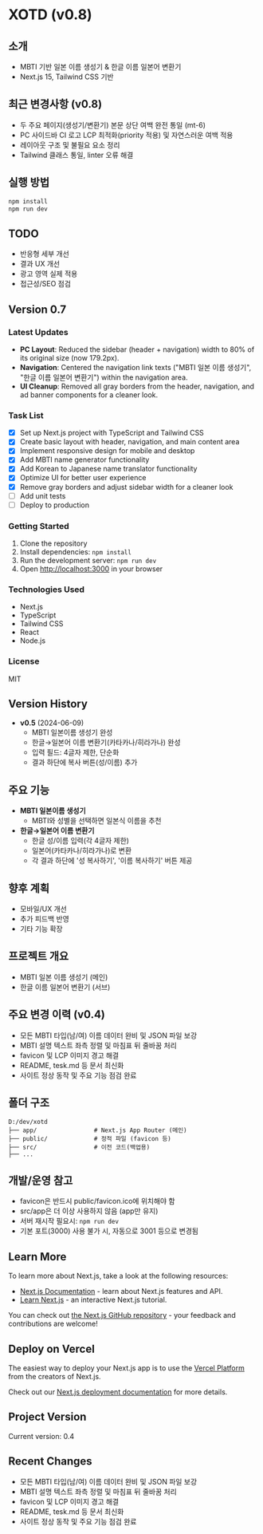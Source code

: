 # XOTD (v0.8)

## 소개
- MBTI 기반 일본 이름 생성기 & 한글 이름 일본어 변환기
- Next.js 15, Tailwind CSS 기반

## 최근 변경사항 (v0.8)
- 두 주요 페이지(생성기/변환기) 본문 상단 여백 완전 통일 (mt-6)
- PC 사이드바 CI 로고 LCP 최적화(priority 적용) 및 자연스러운 여백 적용
- 레이아웃 구조 및 불필요 요소 정리
- Tailwind 클래스 통일, linter 오류 해결

## 실행 방법
```bash
npm install
npm run dev
```

## TODO
- 반응형 세부 개선
- 결과 UX 개선
- 광고 영역 실제 적용
- 접근성/SEO 점검

## Version 0.7

### Latest Updates
- **PC Layout**: Reduced the sidebar (header + navigation) width to 80% of its original size (now 179.2px).
- **Navigation**: Centered the navigation link texts ("MBTI 일본 이름 생성기", "한글 이름 일본어 변환기") within the navigation area.
- **UI Cleanup**: Removed all gray borders from the header, navigation, and ad banner components for a cleaner look.

### Task List
- [x] Set up Next.js project with TypeScript and Tailwind CSS
- [x] Create basic layout with header, navigation, and main content area
- [x] Implement responsive design for mobile and desktop
- [x] Add MBTI name generator functionality
- [x] Add Korean to Japanese name translator functionality
- [x] Optimize UI for better user experience
- [x] Remove gray borders and adjust sidebar width for a cleaner look
- [ ] Add unit tests
- [ ] Deploy to production

### Getting Started
1. Clone the repository
2. Install dependencies: `npm install`
3. Run the development server: `npm run dev`
4. Open [http://localhost:3000](http://localhost:3000) in your browser

### Technologies Used
- Next.js
- TypeScript
- Tailwind CSS
- React
- Node.js

### License
MIT

## Version History

- **v0.5** (2024-06-09)
  - MBTI 일본이름 생성기 완성
  - 한글→일본어 이름 변환기(카타카나/히라가나) 완성
  - 입력 필드: 4글자 제한, 단순화
  - 결과 하단에 복사 버튼(성/이름) 추가

## 주요 기능

- **MBTI 일본이름 생성기**
  - MBTI와 성별을 선택하면 일본식 이름을 추천
- **한글→일본어 이름 변환기**
  - 한글 성/이름 입력(각 4글자 제한)
  - 일본어(카타카나/히라가나)로 변환
  - 각 결과 하단에 '성 복사하기', '이름 복사하기' 버튼 제공

## 향후 계획
- 모바일/UX 개선
- 추가 피드백 반영
- 기타 기능 확장

## 프로젝트 개요
- MBTI 일본 이름 생성기 (메인)
- 한글 이름 일본어 변환기 (서브)

## 주요 변경 이력 (v0.4)
- 모든 MBTI 타입(남/여) 이름 데이터 완비 및 JSON 파일 보강
- MBTI 설명 텍스트 좌측 정렬 및 마침표 뒤 줄바꿈 처리
- favicon 및 LCP 이미지 경고 해결
- README, tesk.md 등 문서 최신화
- 사이트 정상 동작 및 주요 기능 점검 완료

## 폴더 구조
```
D:/dev/xotd
├── app/                # Next.js App Router (메인)
├── public/             # 정적 파일 (favicon 등)
├── src/                # 이전 코드(백업용)
├── ...
```

## 개발/운영 참고
- favicon은 반드시 public/favicon.ico에 위치해야 함
- src/app은 더 이상 사용하지 않음 (app만 유지)
- 서버 재시작 필요시: `npm run dev`
- 기본 포트(3000) 사용 불가 시, 자동으로 3001 등으로 변경됨

## Learn More

To learn more about Next.js, take a look at the following resources:

- [Next.js Documentation](https://nextjs.org/docs) - learn about Next.js features and API.
- [Learn Next.js](https://nextjs.org/learn) - an interactive Next.js tutorial.

You can check out [the Next.js GitHub repository](https://github.com/vercel/next.js) - your feedback and contributions are welcome!

## Deploy on Vercel

The easiest way to deploy your Next.js app is to use the [Vercel Platform](https://vercel.com/new?utm_medium=default-template&filter=next.js&utm_source=create-next-app&utm_campaign=create-next-app-readme) from the creators of Next.js.

Check out our [Next.js deployment documentation](https://nextjs.org/docs/app/building-your-application/deploying) for more details.

## Project Version

Current version: 0.4

## Recent Changes
- 모든 MBTI 타입(남/여) 이름 데이터 완비 및 JSON 파일 보강
- MBTI 설명 텍스트 좌측 정렬 및 마침표 뒤 줄바꿈 처리
- favicon 및 LCP 이미지 경고 해결
- README, tesk.md 등 문서 최신화
- 사이트 정상 동작 및 주요 기능 점검 완료
